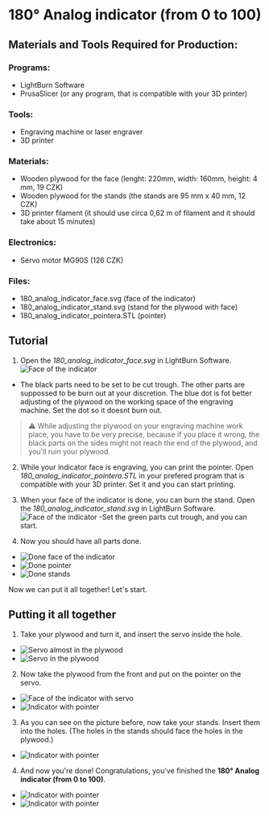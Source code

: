 # 180° Analog indicator (from 0 to 100)
## Materials and Tools Required for Production:

### Programs:
  - LightBurn Software
  - PrusaSlicer (or any program, that is compatible with your 3D printer) 

### Tools:
  - Engraving machine or laser engraver
  - 3D printer

### Materials:
  - Wooden plywood for the face (lenght: 220mm, width: 160mm, height: 4 mm, 19 CZK) 
  - Wooden plywood for the stands (the stands are 95 mm x 40 mm, 12 CZK)
  - 3D printer filament (it should use circa 0,62 m of filament and it should take about 15 minutes)

### Electronics:
  - Servo motor MG90S (126 CZK)

### Files:
  - 180_analog_indicator_face.svg (face of the indicator)
  - 180_analog_indicator_stand.svg (stand for the plywood with face)
  - 180_analog_indicator_pointera.STL (pointer)

## Tutorial
1. Open the *180_analog_indicator_face.svg* in LightBurn Software. 
![Face of the indicator](./180_analog_indicator_face.svg)
  - The black parts need to be set to be cut trough. The other parts are suppossed to be burn out at your discretion. The blue dot is fot better adjusting of the plywood on the working space of the engraving machine. Set the dot so it doesnt burn out.
> :warning: While adjusting the plywood on your engraving machine work place, you have to be very precise, because if you place it wrong, the black parts on the sides might not reach the end of the plywood, and you'll ruin your plywood.

2. While your indicator face is engraving, you can print the pointer. Open *180_analog_indicator_pointera.STL* in your prefered program that is compatible with your 3D printer. Set it and you can start printing.

3. When your face of the indicator is done, you can burn the stand. Open the *180_analog_indicator_stand.svg* in LightBurn Software. 
![Face of the indicator](./180_analog_indicator_stand.svg)
  -Set the green parts cut trough, and you can start.

4. Now you should have all parts done.
  - ![Done face of the indicator](./images/face_1.png)
  - ![Done pointer](./images/pointer_1.png)
  - ![Done stands](./images/stands_1.png)

Now we can put it all together! Let's start.

## Putting it all together
  1. Take your plywood and turn it, and insert the servo inside the hole.
  - ![Servo almost in the plywood](./images/tutorial_1.png)
  - ![Servo in the plywood](./images/tutorial_2.png)

  2. Now take the plywood from the front and put on the pointer on the servo.
  - ![Face of the indicator with servo](./images/tutorial_3.png)
  - ![Indicator with pointer](./images/tutorial_4.png)

  3. As you can see on the picture before, now take your stands. Insert them into the holes. (The holes in the stands should face the holes in the plywood.)
  - ![Indicator with pointer](./images/tutorial_5.png)

  4. And now you're done! Congratulations, you've finished the **180° Analog indicator (from 0 to 100)**.
  - ![Indicator with pointer](./images/tutorial_6.png)
  - ![Indicator with pointer](./images/tutorial_7.png)
